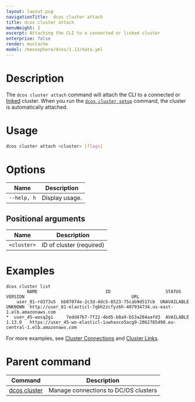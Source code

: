 ```yaml
---
layout: layout.pug
navigationTitle:  dcos cluster attach
title: dcos cluster attach
menuWeight: 2
excerpt: Attaching the CLI to a connected or linked cluster
enterprise: false
render: mustache
model: /mesosphere/dcos/1.13/data.yml
---
```


# Description
The `dcos cluster attach` command will attach the CLI to a connected or [linked](/mesosphere/dcos/1.13/cli/command-reference/dcos-cluster/dcos-cluster-link/) cluster. When you run the [`dcos cluster setup`](/mesosphere/dcos/1.13/cli/command-reference/dcos-cluster/dcos-cluster-setup/) command, the cluster is automatically attached.

# Usage

```bash
dcos cluster attach <cluster> [flags]
```

# Options

| Name |  Description |
|---------|-------------|
| `--help, h`   |  Display usage. |

## Positional arguments

| Name | Description |
|---------|-------------|
| `<cluster>`   | ID of cluster (required) |



# Examples

```
dcos cluster list
        NAME                          ID                     STATUS     VERSION                                         URL
    user_81-rd373u5  bb07074e-2c3d-4dc5-8523-75cab9d517cb  UNAVAILABLE  UNKNOWN  http://user_81-elasticl-7qbh2zcfyz6h-407934734.us-east-1.elb.amazonaws.com
*  user_45-wosq2gi     7edd47b7-7f22-4bd5-b8a9-b53a204aafd3  AVAILABLE    1.13.0   https://user_45-wo-elasticl-1uwhasco5acg9-2062765490.eu-central-1.elb.amazonaws.com
```


For more examples, see [Cluster Connections](/mesosphere/dcos/1.13/administering-clusters/multiple-clusters/cluster-connections/) and [Cluster Links](/mesosphere/dcos/1.13/administering-clusters/multiple-clusters/cluster-links/).

# Parent command

| Command | Description |
|---------|-------------|
| [dcos cluster](/mesosphere/dcos/1.13/cli/command-reference/dcos-cluster/) | Manage connections to DC/OS clusters |
